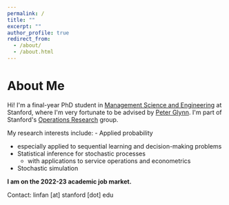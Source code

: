 ```yaml
---
permalink: /
title: ""
excerpt: ""
author_profile: true
redirect_from: 
  - /about/
  - /about.html
---
```


About Me
======
Hi! I'm a final-year PhD student in [Management Science and Engineering](https://msande.stanford.edu/) at Stanford, where I'm very fortunate to be advised by [Peter Glynn](https://web.stanford.edu/~glynn/). I'm part of Stanford's [Operations Research](https://or.stanford.edu/) group.

My research interests include: - Applied probability
  - especially applied to sequential learning and decision-making problems
- Statistical inference for stochastic processes
  - with applications to service operations and econometrics
- Stochastic simulation


**I am on the 2022-23 academic job market.**    
     
     
Contact: linfan [at] stanford [dot] edu



